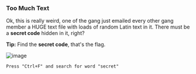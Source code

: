 ### Too Much Text

Ok, this is really weird, one of the gang just emailed every other gang member a HUGE text file with loads of random Latin text in it. There must be a **secret code** hidden in it, right?

**Tip:** Find the **secret code**, that's the flag.

![image](CyberStart/Headquarters%20Base/Level%202/img/c04image.png)

```
Press "Ctrl+F" and search for word "secret"
```